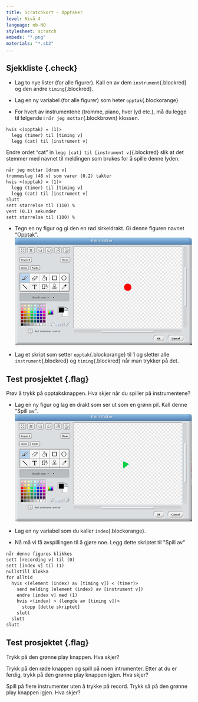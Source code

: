 ```yaml
---
title: Scratchkort - Opptaker
level: Nivå 4
language: nb-NO
stylesheet: scratch
embeds: "*.png"
materials: "*.sb2"
...
```


## Sjekkliste {.check}

+ Lag to nye lister (for alle figurer). Kall en av dem `instrument`{.blockred} og den andre `timing`{.blockred}.

+ Lag en ny variabel (for alle figurer) som heter `opptak`{.blockorange}

+ For hvert av instrumentene (tromme, piano, hver lyd etc.), må du
  legge til følgende i `når jeg mottar`{.blockbrown} klossen.
```blocks
hvis <(opptak) = (1)>
  legg (timer) til [timing v]
  legg (cat) til [instrument v]
```
  Endre ordet “cat” in `legg [cat] til [instrument v]`{.blockred} slik at det stemmer med
  navnet til meldingen som brukes for å spille denne lyden.
```blocks
når jeg mottar [drum v]
trommeslag (48 v) som varer (0.2) takter
hvis <(opptak) = (1)>
  legg (timer) til [timing v]
  legg (cat) til [instrument v]
slutt
sett størrelse til (110) %
vent (0.1) sekunder
sett størrelse til (100) %
```

+ Tegn en ny figur og gi den en rød sirkeldrakt. Gi denne figuren navnet “Opptak”.
  ![record costume](record-costume.png)

+ Lag et skript som setter `opptak`{.blockorange} til 1 og sletter alle
  `instrument`{.blockred} og `timing`{.blockred} når man trykker på det.

## Test prosjektet {.flag}
  Prøv å trykk på opptaksknappen. Hva skjer når du spiller på instrumentene?

+ Lag en ny figur og lag en drakt som ser ut som en grønn pil.
  Kall denne “Spill av”.
  ![play costume](play-costume.png)

+ Lag en ny variabel som du kaller `index`{.blockorange}.

+ Nå må vi få avspillingen til å gjøre noe. Legg dette skriptet til
  "Spill av"
```blocks
når denne figures klikkes
sett [recording v] til (0)
sett [index v] til (1)
nullstill klokka
for alltid
  hvis <(element (index) av [timing v]) < (timer)>
    send melding (element (index) av [instrument v])
    endre [index v] med (1)
    hvis <(index) > (lengde av [timing v])>
      stopp [dette skriptet]
    slutt 
  slutt 
slutt
```

## Test prosjektet {.flag}
Trykk på den grønne play knappen. Hva skjer?

Trykk på den røde knappen og spill på noen intrumenter. Etter at du er ferdig,
trykk på den grønne play knappen igjen. Hva skjer?

Spill på flere instrumenter uten å trykke på record. Trykk så på den grønne play
knappen igjen. Hva skjer?

